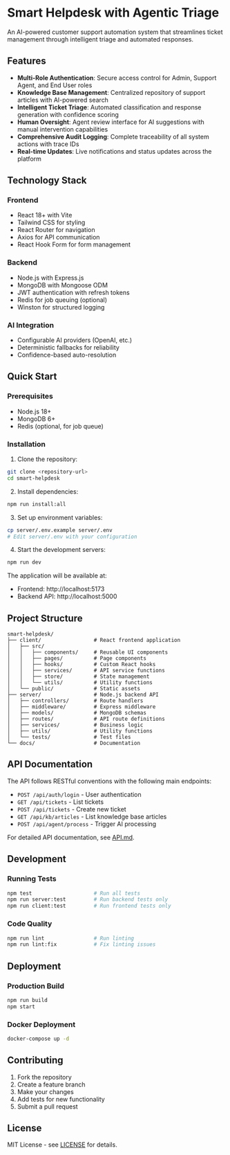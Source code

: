 # Smart Helpdesk with Agentic Triage

An AI-powered customer support automation system that streamlines ticket management through intelligent triage and automated responses.

## Features

- **Multi-Role Authentication**: Secure access control for Admin, Support Agent, and End User roles
- **Knowledge Base Management**: Centralized repository of support articles with AI-powered search
- **Intelligent Ticket Triage**: Automated classification and response generation with confidence scoring
- **Human Oversight**: Agent review interface for AI suggestions with manual intervention capabilities
- **Comprehensive Audit Logging**: Complete traceability of all system actions with trace IDs
- **Real-time Updates**: Live notifications and status updates across the platform

## Technology Stack

### Frontend
- React 18+ with Vite
- Tailwind CSS for styling
- React Router for navigation
- Axios for API communication
- React Hook Form for form management

### Backend
- Node.js with Express.js
- MongoDB with Mongoose ODM
- JWT authentication with refresh tokens
- Redis for job queuing (optional)
- Winston for structured logging

### AI Integration
- Configurable AI providers (OpenAI, etc.)
- Deterministic fallbacks for reliability
- Confidence-based auto-resolution

## Quick Start

### Prerequisites
- Node.js 18+ 
- MongoDB 6+
- Redis (optional, for job queue)

### Installation

1. Clone the repository:
```bash
git clone <repository-url>
cd smart-helpdesk
```

2. Install dependencies:
```bash
npm run install:all
```

3. Set up environment variables:
```bash
cp server/.env.example server/.env
# Edit server/.env with your configuration
```

4. Start the development servers:
```bash
npm run dev
```

The application will be available at:
- Frontend: http://localhost:5173
- Backend API: http://localhost:5000

## Project Structure

```
smart-helpdesk/
├── client/                 # React frontend application
│   ├── src/
│   │   ├── components/     # Reusable UI components
│   │   ├── pages/          # Page components
│   │   ├── hooks/          # Custom React hooks
│   │   ├── services/       # API service functions
│   │   ├── store/          # State management
│   │   └── utils/          # Utility functions
│   └── public/             # Static assets
├── server/                 # Node.js backend API
│   ├── controllers/        # Route handlers
│   ├── middleware/         # Express middleware
│   ├── models/             # MongoDB schemas
│   ├── routes/             # API route definitions
│   ├── services/           # Business logic
│   ├── utils/              # Utility functions
│   └── tests/              # Test files
└── docs/                   # Documentation
```

## API Documentation

The API follows RESTful conventions with the following main endpoints:

- `POST /api/auth/login` - User authentication
- `GET /api/tickets` - List tickets
- `POST /api/tickets` - Create new ticket
- `GET /api/kb/articles` - List knowledge base articles
- `POST /api/agent/process` - Trigger AI processing

For detailed API documentation, see [API.md](docs/API.md).

## Development

### Running Tests
```bash
npm test                    # Run all tests
npm run server:test         # Run backend tests only
npm run client:test         # Run frontend tests only
```

### Code Quality
```bash
npm run lint                # Run linting
npm run lint:fix            # Fix linting issues
```

## Deployment

### Production Build
```bash
npm run build
npm start
```

### Docker Deployment
```bash
docker-compose up -d
```

## Contributing

1. Fork the repository
2. Create a feature branch
3. Make your changes
4. Add tests for new functionality
5. Submit a pull request

## License

MIT License - see [LICENSE](LICENSE) for details.
